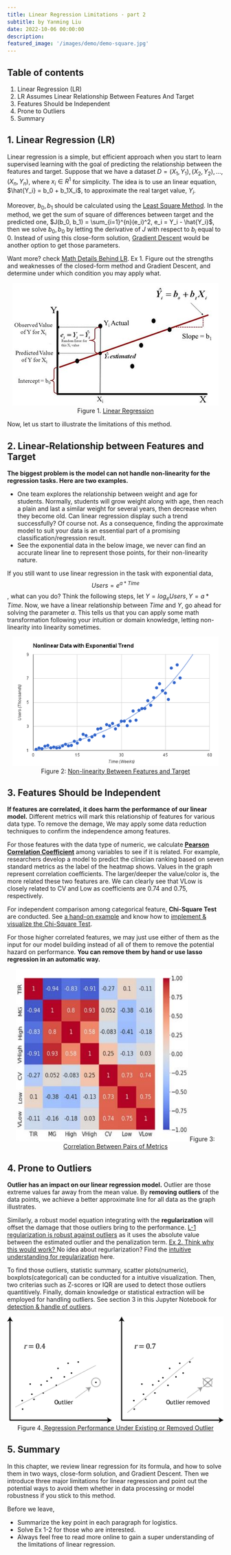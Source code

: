 ```yaml
---
title: Linear Regression Limitations - part 2
subtitle: by Yanming Liu 
date: 2022-10-06 00:00:00
description: 
featured_image: '/images/demo/demo-square.jpg'
---
```




## Table of contents

1. Linear Regression (LR)
2. LR Assumes Linear Relationship Between Features And Target
3. Features Should be Independent
4. Prone to Outliers 
5. Summary


## 1. Linear Regression (LR)

Linear regression is a simple, but efficient approach when you start to learn supervised learning with the goal of predicting the relationship between the features and target. 
Suppose that we have a dataset $D={(X_1, Y_1), (X_2, Y_2), \ldots, (X_n, Y_n)}$, where $x_i \in R^{1}$ for simplicity. The idea is to use an linear equation, $\hat{Y_i} = b_0 + b_1X_i$, 
to approximate the real target value, $Y_i$.

Moreover, $b_0, b_1$ should be calculated using the [Least Square Method](https://en.wikipedia.org/wiki/Least_squares). In the method, we get the sum of square of differences 
between target and the predicted one, $J(b_0, b_1) = \sum_{i=1}^{n}(e_i)^2, e_i = Y_i - \hat{Y_i}$, then we solve $b_0, b_0$ by letting the derivative of $J$ with respect to $b_i$ equal to $0$. 
Instead of using this close-form solution, [Gradient Descent](https://www.youtube.com/watch?v=yFPLyDwVifc) would be another option to get those parameters.

Want more? check [Math Details Behind LR](https://zhuanlan.zhihu.com/p/25434586).
Ex 1. Figure out the strengths and weaknesses of the closed-form method and Gradient Descent, and determine under which condition you may apply what.

<p align='center'>
<a href='https://medium.com/@manojgupta_rch/linear-regression-performance-evaluation-matrices-simplified-1126915a0243'>
<img src="/images/Posts/Linear_Regression_Limitations_2/lr.JPG"></a>
Figure 1. <a href='https://medium.com/@manojgupta_rch/linear-regression-performance-evaluation-matrices-simplified-1126915a0243'>
Linear Regression</a>
</p>

Now, let us start to illustrate the limitations of this method.

## 2. Linear-Relationship between Features and Target

**The biggest problem is the model can not handle non-linearity for the regression tasks. Here are two examples.**

- One team explores the relationship between weight and age for students. Normally, students will grow weight along with age, then reach a plain and last a similar weight for several years, then decrease when they become old. Can linear regression display such a trend successfully? Of course not. As a consequence, finding the approximate model to suit your data is an essential part of a promising classification/regression result. 
- See the exponential data in the below image, we never can find an accurate linear line to represent 
those points, for their non-linearity nature.

If you still want to use linear regression in the task with exponential data, $$ Users = e^{a * Time} $$, what can you do? Think the following steps, let $Y=log_{e}{Users},
Y = a*Time$. Now, we have a linear relationship between $Time$ and $Y$, go ahead for solving the parameter $a$. This tells us that you can apply some math transformation following your intuition or domain knowledge, 
letting non-linearity into linearity sometimes.  

<p align='center'>
<a href='http://sam-koblenski.blogspot.com/2014/10/everyday-statistics-for-programmers_21.html'>
<img src="/images/Posts/Linear_Regression_Limitations_2/non-linear.png" width='480' height='300' /></a>
Figure 2: <a href='http://sam-koblenski.blogspot.com/2014/10/everyday-statistics-for-programmers_21.html'>
Non-linearity Between Features and Target</a>
</p>

## 3. Features Should be Independent

**If features are correlated, it does harm the performance of our linear model.** Different metrics will mark this relationship of features for various data type. To remove the demage, We may apply some data reduction techniques to confirm the independence among features.

For those features with the data type of numeric, we calculate
**[Pearson Correlation Coefficient](https://www.wallstreetmojo.com/pearson-correlation-coefficient/)** among variables to see if it is related. For example, researchers develop a model to predict the clinician ranking based on seven standard metrics as the label of the heatmap shows. 
Values in the graph represent correlation coefficients. The larger/deeper the value/color is, the more related these two features are. We can clearly see that VLow is closely related to CV and Low as coefficients are 0.74 and 0.75, 
respectively.

For independent comparison among categorical feature, **Chi-Square Test** are conducted. See [a hand-on example](http://sites.utexas.edu/sos/guided/inferential/categorical/chi2/) and know how to [implement &
visualize the Chi-Square Test](https://www.analyticsvidhya.com/blog/2021/06/decoding-the-chi-square-test%e2%80%8a-%e2%80%8ause-along-with-implementation-and-visualization/). 

For those higher correlated features, we may just 
use either of them as the input for our model building instead of all of them to remove the potential hazard on performance. **You can remove them by hand or use lasso regression in an automatic way.**

<p align='center'>
<a href='https://www.hopkinsmedicine.org/endocrinology_diabetes_metabolism/_documents/glycemia-risk-index-article.pdf'>
<img src="/images/Posts/Linear_Regression_Limitations_2/corr.JPG" width='400' height='400'/></a>
Figure 3: <a href='https://www.hopkinsmedicine.org/endocrinology_diabetes_metabolism/_documents/glycemia-risk-index-article.pdf'>
Correlation Between Pairs of Metrics</a>
</p>

## 4. Prone to Outliers 

**Outlier has an impact on our linear regression model.** Outlier are those extreme values far away from the mean value. By **removing outliers** of the data points, we achieve a better approximate line for all data as the graph illustrates. 

Similarly, a robust model equation integrating with the **regularization**
will offset the damage that those outliers bring to the performance. [L-1 regularization is robust against outliers](https://datascience.stackexchange.com/questions/63900/how-regularization-helps-to-get-rid-of-outliers) as it uses the absolute value between the estimated outlier and the penalization term. 
<u>Ex 2. Think why this would work? </u> No idea about regurlarization? Find the [intuitive understanding
for regularization](https://charlesliuyx.github.io/2017/10/03/%E3%80%90%E7%9B%B4%E8%A7%82%E8%AF%A6%E8%A7%A3%E3%80%91%E4%BB%80%E4%B9%88%E6%98%AF%E6%AD%A3%E5%88%99%E5%8C%96/) here. 

To find those outliers, statistic summary, scatter plots(numeric), boxplots(categorical) can be 
conducted for a intuitive visualization. Then, two criterias such as Z-scores or IQR are used to
detect those outliers quantitively. Finally, domain knowledge or statistical extraction will be 
employed for handling outliers. See section 3 in this Jupyter Notebook for [detection & handle of outliers](https://colab.research.google.com/drive/1MvH8etxr6MqnAiqRjvoPp_w-5Ri9FRIm#scrollTo=JAsUO94rU2AFprepr).



<p align='center'>
<a href='http://www.turingfinance.com/regression-analysis-using-python-statsmodels-and-quandl/'>
<img src="/images/Posts/Linear_Regression_Limitations_2/outlier.png" /></a>
Figure 4.<a href='http://www.turingfinance.com/regression-analysis-using-python-statsmodels-and-quandl/'> Regression Performance Under Existing or Removed Outlier
 </a>
</p>


## 5. Summary
In this chapter, we review linear regression for its formula, and how to solve them in two ways, close-form solution, and Gradient Descent. Then we introduce three major limitations for linear regression and point out the potential
ways to avoid them whether in data processing or model robustness if you stick to this method. 

Before we leave, 
- Summarize the key point in each paragraph for logistics. 
- Solve Ex 1-2 for those who are interested. 
- Always feel free to read more online to gain a super understanding of the limitations of linear regression. 